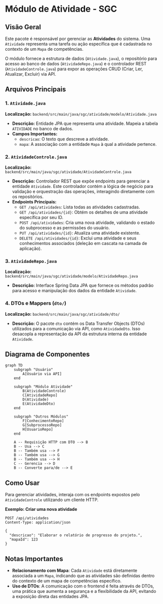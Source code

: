 # Módulo de Atividade - SGC

## Visão Geral
Este pacote é responsável por gerenciar as **Atividades** do sistema. Uma `Atividade` representa uma tarefa ou ação específica que é cadastrada no contexto de um `Mapa` de competências.

O módulo fornece a estrutura de dados (`Atividade.java`), o repositório para acesso ao banco de dados (`AtividadeRepo.java`) e o controlador REST (`AtividadeControle.java`) para expor as operações CRUD (Criar, Ler, Atualizar, Excluir) via API.

## Arquivos Principais

### 1. `Atividade.java`
**Localização:** `backend/src/main/java/sgc/atividade/modelo/Atividade.java`
- **Descrição:** Entidade JPA que representa uma atividade. Mapeia a tabela `ATIVIDADE` no banco de dados.
- **Campos Importantes:**
  - `descricao`: O texto que descreve a atividade.
  - `mapa`: A associação com a entidade `Mapa` à qual a atividade pertence.

### 2. `AtividadeControle.java`
**Localização:** `backend/src/main/java/sgc/atividade/AtividadeControle.java`
- **Descrição:** Controlador REST que expõe endpoints para gerenciar a entidade `Atividade`. Este controlador contém a lógica de negócio para validação e orquestração das operações, interagindo diretamente com os repositórios.
- **Endpoints Principais:**
  - `GET /api/atividades`: Lista todas as atividades cadastradas.
  - `GET /api/atividades/{id}`: Obtém os detalhes de uma atividade específica por seu ID.
  - `POST /api/atividades`: Cria uma nova atividade, validando o estado do subprocesso e as permissões do usuário.
  - `PUT /api/atividades/{id}`: Atualiza uma atividade existente.
  - `DELETE /api/atividades/{id}`: Exclui uma atividade e seus conhecimentos associados (deleção em cascata na camada de aplicação).

### 3. `AtividadeRepo.java`
**Localização:** `backend/src/main/java/sgc/atividade/modelo/AtividadeRepo.java`
- **Descrição:** Interface Spring Data JPA que fornece os métodos padrão para acesso e manipulação dos dados da entidade `Atividade`.

### 4. DTOs e Mappers (`dto/`)
**Localização:** `backend/src/main/java/sgc/atividade/dto/`
- **Descrição:** O pacote `dto` contém os Data Transfer Objects (DTOs) utilizados para a comunicação via API, como `AtividadeDto`. Isso desacopla a representação da API da estrutura interna da entidade `Atividade`.

## Diagrama de Componentes
```mermaid
graph TD
    subgraph "Usuário"
        A[Usuário via API]
    end

    subgraph "Módulo Atividade"
        B(AtividadeControle)
        C[AtividadeRepo]
        D(Atividade)
        E(AtividadeDto)
    end

    subgraph "Outros Módulos"
        F[ConhecimentoRepo]
        G[SubprocessoRepo]
        H[UsuarioRepo]
    end

    A -- Requisição HTTP com DTO --> B
    B -- Usa --> C
    B -- Também usa --> F
    B -- Também usa --> G
    B -- Também usa --> H
    C -- Gerencia --> D
    B -- Converte para/de --> E
```

## Como Usar
Para gerenciar atividades, interaja com os endpoints expostos pelo `AtividadeControle` utilizando um cliente HTTP.

**Exemplo: Criar uma nova atividade**
```http
POST /api/atividades
Content-Type: application/json

{
  "descricao": "Elaborar o relatório de progresso do projeto.",
  "mapaId": 123
}
```

## Notas Importantes
- **Relacionamento com Mapa**: Cada `Atividade` está diretamente associada a um `Mapa`, indicando que as atividades são definidas dentro do contexto de um mapa de competências específico.
- **Uso de DTOs**: A comunicação com o frontend é feita através de DTOs, uma prática que aumenta a segurança e a flexibilidade da API, evitando a exposição direta das entidades JPA.